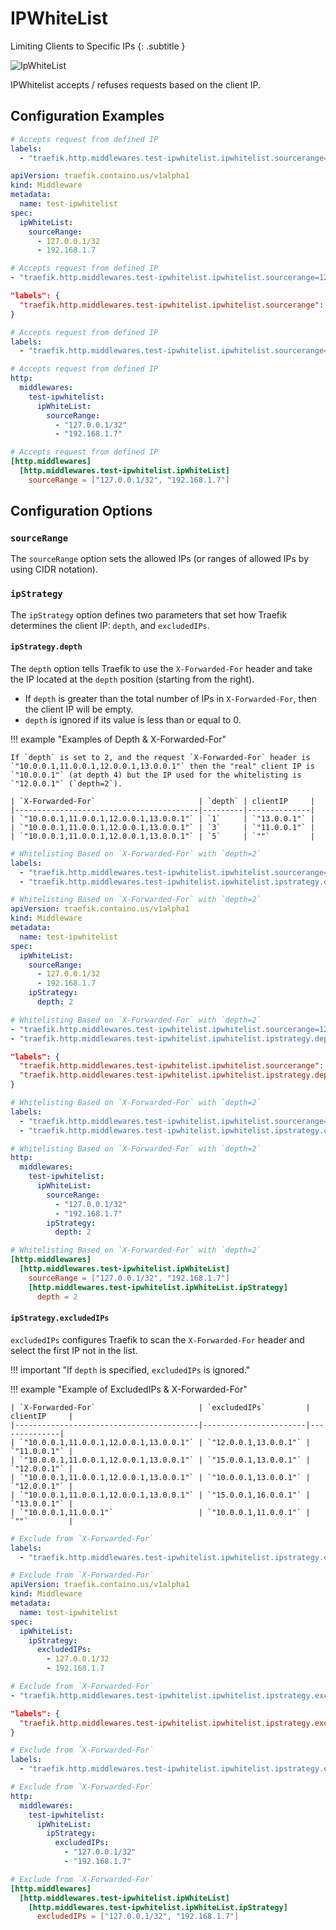 # IPWhiteList

Limiting Clients to Specific IPs
{: .subtitle }

![IpWhiteList](../../assets/img/middleware/ipwhitelist.png)

IPWhitelist accepts / refuses requests based on the client IP.

## Configuration Examples

```yaml tab="Docker"
# Accepts request from defined IP
labels:
  - "traefik.http.middlewares.test-ipwhitelist.ipwhitelist.sourcerange=127.0.0.1/32, 192.168.1.7"
```

```yaml tab="Kubernetes"
apiVersion: traefik.containo.us/v1alpha1
kind: Middleware
metadata:
  name: test-ipwhitelist
spec:
  ipWhiteList:
    sourceRange:
      - 127.0.0.1/32
      - 192.168.1.7
```

```yaml tab="Consul Catalog"
# Accepts request from defined IP
- "traefik.http.middlewares.test-ipwhitelist.ipwhitelist.sourcerange=127.0.0.1/32, 192.168.1.7"
```

```json tab="Marathon"
"labels": {
  "traefik.http.middlewares.test-ipwhitelist.ipwhitelist.sourcerange": "127.0.0.1/32,192.168.1.7"
}
```

```yaml tab="Rancher"
# Accepts request from defined IP
labels:
  - "traefik.http.middlewares.test-ipwhitelist.ipwhitelist.sourcerange=127.0.0.1/32, 192.168.1.7"
```

```yaml tab="File (YAML)"
# Accepts request from defined IP
http:
  middlewares:
    test-ipwhitelist:
      ipWhiteList:
        sourceRange:
          - "127.0.0.1/32"
          - "192.168.1.7"
```

```toml tab="File (TOML)"
# Accepts request from defined IP
[http.middlewares]
  [http.middlewares.test-ipwhitelist.ipWhiteList]
    sourceRange = ["127.0.0.1/32", "192.168.1.7"]
```

## Configuration Options

### `sourceRange`

The `sourceRange` option sets the allowed IPs (or ranges of allowed IPs by using CIDR notation).

### `ipStrategy`

The `ipStrategy` option defines two parameters that set how Traefik determines the client IP: `depth`, and `excludedIPs`.

#### `ipStrategy.depth`

The `depth` option tells Traefik to use the `X-Forwarded-For` header and take the IP located at the `depth` position (starting from the right).

- If `depth` is greater than the total number of IPs in `X-Forwarded-For`, then the client IP will be empty.
- `depth` is ignored if its value is less than or equal to 0.

!!! example "Examples of Depth & X-Forwarded-For"

    If `depth` is set to 2, and the request `X-Forwarded-For` header is `"10.0.0.1,11.0.0.1,12.0.0.1,13.0.0.1"` then the "real" client IP is `"10.0.0.1"` (at depth 4) but the IP used for the whitelisting is `"12.0.0.1"` (`depth=2`).

    | `X-Forwarded-For`                       | `depth` | clientIP     |
    |-----------------------------------------|---------|--------------|
    | `"10.0.0.1,11.0.0.1,12.0.0.1,13.0.0.1"` | `1`     | `"13.0.0.1"` |
    | `"10.0.0.1,11.0.0.1,12.0.0.1,13.0.0.1"` | `3`     | `"11.0.0.1"` |
    | `"10.0.0.1,11.0.0.1,12.0.0.1,13.0.0.1"` | `5`     | `""`         |

```yaml tab="Docker"
# Whitelisting Based on `X-Forwarded-For` with `depth=2`
labels:
  - "traefik.http.middlewares.test-ipwhitelist.ipwhitelist.sourcerange=127.0.0.1/32, 192.168.1.7"
  - "traefik.http.middlewares.test-ipwhitelist.ipwhitelist.ipstrategy.depth=2"
```

```yaml tab="Kubernetes"
# Whitelisting Based on `X-Forwarded-For` with `depth=2`
apiVersion: traefik.containo.us/v1alpha1
kind: Middleware
metadata:
  name: test-ipwhitelist
spec:
  ipWhiteList:
    sourceRange:
      - 127.0.0.1/32
      - 192.168.1.7
    ipStrategy:
      depth: 2
```

```yaml tab="Consul Catalog"
# Whitelisting Based on `X-Forwarded-For` with `depth=2`
- "traefik.http.middlewares.test-ipwhitelist.ipwhitelist.sourcerange=127.0.0.1/32, 192.168.1.7"
- "traefik.http.middlewares.test-ipwhitelist.ipwhitelist.ipstrategy.depth=2"
```

```json tab="Marathon"
"labels": {
  "traefik.http.middlewares.test-ipwhitelist.ipwhitelist.sourcerange": "127.0.0.1/32, 192.168.1.7",
  "traefik.http.middlewares.test-ipwhitelist.ipwhitelist.ipstrategy.depth": "2"
}
```

```yaml tab="Rancher"
# Whitelisting Based on `X-Forwarded-For` with `depth=2`
labels:
  - "traefik.http.middlewares.test-ipwhitelist.ipwhitelist.sourcerange=127.0.0.1/32, 192.168.1.7"
  - "traefik.http.middlewares.test-ipwhitelist.ipwhitelist.ipstrategy.depth=2"
```

```yaml tab="File (YAML)"
# Whitelisting Based on `X-Forwarded-For` with `depth=2`
http:
  middlewares:
    test-ipwhitelist:
      ipWhiteList:
        sourceRange:
          - "127.0.0.1/32"
          - "192.168.1.7"
        ipStrategy:
          depth: 2
```

```toml tab="File (TOML)"
# Whitelisting Based on `X-Forwarded-For` with `depth=2`
[http.middlewares]
  [http.middlewares.test-ipwhitelist.ipWhiteList]
    sourceRange = ["127.0.0.1/32", "192.168.1.7"]
    [http.middlewares.test-ipwhitelist.ipWhiteList.ipStrategy]
      depth = 2
```

#### `ipStrategy.excludedIPs`

`excludedIPs` configures Traefik to scan the `X-Forwarded-For` header and select the first IP not in the list.

!!! important "If `depth` is specified, `excludedIPs` is ignored."

!!! example "Example of ExcludedIPs & X-Forwarded-For"

    | `X-Forwarded-For`                       | `excludedIPs`         | clientIP     |
    |-----------------------------------------|-----------------------|--------------|
    | `"10.0.0.1,11.0.0.1,12.0.0.1,13.0.0.1"` | `"12.0.0.1,13.0.0.1"` | `"11.0.0.1"` |
    | `"10.0.0.1,11.0.0.1,12.0.0.1,13.0.0.1"` | `"15.0.0.1,13.0.0.1"` | `"12.0.0.1"` |
    | `"10.0.0.1,11.0.0.1,12.0.0.1,13.0.0.1"` | `"10.0.0.1,13.0.0.1"` | `"12.0.0.1"` |
    | `"10.0.0.1,11.0.0.1,12.0.0.1,13.0.0.1"` | `"15.0.0.1,16.0.0.1"` | `"13.0.0.1"` |
    | `"10.0.0.1,11.0.0.1"`                   | `"10.0.0.1,11.0.0.1"` | `""`         |

```yaml tab="Docker"
# Exclude from `X-Forwarded-For`
labels:
  - "traefik.http.middlewares.test-ipwhitelist.ipwhitelist.ipstrategy.excludedips=127.0.0.1/32, 192.168.1.7"
```

```yaml tab="Kubernetes"
# Exclude from `X-Forwarded-For`
apiVersion: traefik.containo.us/v1alpha1
kind: Middleware
metadata:
  name: test-ipwhitelist
spec:
  ipWhiteList:
    ipStrategy:
      excludedIPs:
        - 127.0.0.1/32
        - 192.168.1.7
```

```yaml tab="Consul Catalog"
# Exclude from `X-Forwarded-For`
- "traefik.http.middlewares.test-ipwhitelist.ipwhitelist.ipstrategy.excludedips=127.0.0.1/32, 192.168.1.7"
```

```json tab="Marathon"
"labels": {
  "traefik.http.middlewares.test-ipwhitelist.ipwhitelist.ipstrategy.excludedips": "127.0.0.1/32, 192.168.1.7"
}
```

```yaml tab="Rancher"
# Exclude from `X-Forwarded-For`
labels:
  - "traefik.http.middlewares.test-ipwhitelist.ipwhitelist.ipstrategy.excludedips=127.0.0.1/32, 192.168.1.7"
```

```yaml tab="File (YAML)"
# Exclude from `X-Forwarded-For`
http:
  middlewares:
    test-ipwhitelist:
      ipWhiteList:
        ipStrategy:
          excludedIPs:
            - "127.0.0.1/32"
            - "192.168.1.7"
```

```toml tab="File (TOML)"
# Exclude from `X-Forwarded-For`
[http.middlewares]
  [http.middlewares.test-ipwhitelist.ipWhiteList]
    [http.middlewares.test-ipwhitelist.ipWhiteList.ipStrategy]
      excludedIPs = ["127.0.0.1/32", "192.168.1.7"]
```
